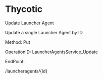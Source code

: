 #     Thycotic


Update Launcher Agent 

Update a single Launcher Agent by ID

Method: Put

OperationID: LauncherAgentsService_Update

EndPoint:

/launcheragents/{id}
